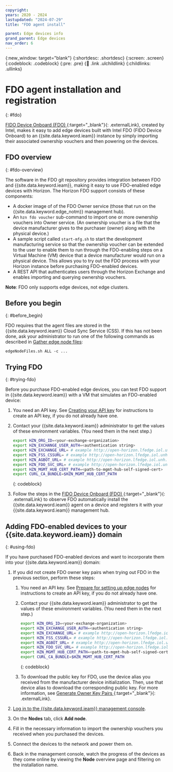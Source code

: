 ```yaml
---
copyright:
years: 2020 - 2024
lastupdated: "2024-07-29"
title: "FDO agent install"

parent: Edge devices info
grand_parent: Edge devices
nav_order: 6
---
```


{:new_window: target="blank"}
{:shortdesc: .shortdesc}
{:screen: .screen}
{:codeblock: .codeblock}
{:pre: .pre}
{:child: .link .ulchildlink}
{:childlinks: .ullinks}

# FDO agent installation and registration
{: #fdo}

[FIDO Device Onboard (FDO) ](https://github.com/open-horizon/FDO-support/blob/main/README.md){:target="_blank"}{: .externalLink}, created by Intel, makes it easy to add edge devices built with Intel FDO (FIDO Device Onboard) to an {{site.data.keyword.ieam}} instance by simply importing their associated ownership vouchers and then powering on the devices.

## FDO overview
{: #fdo-overview}

The software in the FDO git repository provides integration between FDO and {{site.data.keyword.ieam}}, making it easy to use FDO-enabled edge devices with Horizon. The Horizon FDO support consists of these components:

* A docker image of of the FDO Owner service (those that run on the {{site.data.keyword.edge_notm}} management hub).
* An `hzn fdo voucher` sub-command to import one or more ownership vouchers into Owner service. (An ownership voucher is a file that the device manufacturer gives to the purchaser (owner) along with the physical device.)
* A sample script called `start-mfg.sh` to start the development manufacturing service so that the ownership voucher can be extended to the user to enable them to run through the FDO-enabling steps on a Virtual Machine (VM) device that a device manufacturer would run on a physical device. This allows you to try out the FDO process with your Horizon instance before purchasing FDO-enabled devices.
* A REST API that authenticates users through the Horizon Exchange and enables importing and querying ownership vouchers.

**Note**: FDO only supports edge devices, not edge clusters.

## Before you begin
{: #before_begin}

FDO requires that the agent files are stored in the {{site.data.keyword.ieam}} Cloud Sync Service (CSS). If this has not been done, ask your administrator to run one of the following commands as described in [Gather edge node files](../hub/gather_files.md):

  `edgeNodeFiles.sh ALL -c ...`

## Trying FDO
{: #trying-fdo}

Before you purchase FDO-enabled edge devices, you can test FDO support in {{site.data.keyword.ieam}} with a VM that simulates an FDO-enabled device:

1. You need an API key. See [Creating your API key](../hub/prepare_for_edge_nodes.md) for instructions to create an API key, if you do not already have one.

2. Contact your {{site.data.keyword.ieam}} administrator to get the values of these environment variables. (You need them in the next step.)

   ```bash
   export HZN_ORG_ID=<your-exchange-organization>
   export HZN_EXCHANGE_USER_AUTH=<authentication string>
   export HZN_EXCHANGE_URL= # example http://open-horizon.lfedge.iol.unh.edu:3090/v1
   export HZN_FSS_CSSURL= # example http://open-horizon.lfedge.iol.unh.edu:9443/
   export HZN_AGBOT_URL= # example http://open-horizon.lfedge.iol.unh.edu:3111
   export HZN_FDO_SVC_URL= # example http://open-horizon.lfedge.iol.unh.edu:9008/api
   export HZN_MGMT_HUB_CERT_PATH=<path-to-mgmt-hub-self-signed-cert>
   export CURL_CA_BUNDLE=$HZN_MGMT_HUB_CERT_PATH
   ```
   {: codeblock}

3. Follow the steps in the [FIDO Device Onboard (FDO) ](https://github.com/open-horizon/FDO-support/blob/main/README.md){:target="_blank"}{: .externalLink} to observe FDO automatically install the {{site.data.keyword.ieam}} agent on a device and registers it with your {{site.data.keyword.ieam}} management hub.

## Adding FDO-enabled devices to your {{site.data.keyword.ieam}} domain
{: #using-fdo}

If you have purchased FDO-enabled devices and want to incorporate them into your {{site.data.keyword.ieam}} domain:

1. If you did not create FDO owner key pairs when trying out FDO in the previous section, perform these steps:

   1. You need an API key. See [Prepare for setting up edge nodes](../hub/prepare_for_edge_nodes.md) for instructions to create an API key, if you do not already have one.

   2. Contact your {{site.data.keyword.ieam}} administrator to get the values of these environment variables. (You need them in the next step.)

      ```bash
      export HZN_ORG_ID=<your-exchange-organization>
      export HZN_EXCHANGE_USER_AUTH=<authentication string>
      export HZN_EXCHANGE_URL= # example http://open-horizon.lfedge.iol.unh.edu:3090/v1
      export HZN_FSS_CSSURL= # example http://open-horizon.lfedge.iol.unh.edu:9443/
      export HZN_AGBOT_URL= # example http://open-horizon.lfedge.iol.unh.edu:3111
      export HZN_FDO_SVC_URL= # example http://open-horizon.lfedge.iol.unh.edu:9008/api
      export HZN_MGMT_HUB_CERT_PATH=<path-to-mgmt-hub-self-signed-cert>
      export CURL_CA_BUNDLE=$HZN_MGMT_HUB_CERT_PATH
      ```
      {: codeblock}

   3. To download the public key for FDO, use the device alias you received from the manufacturer device initialization. Then, use that device alias to download the corresponding public key. For more information, see [Generate Owner Key Pairs ](https://github.com/open-horizon/FDO-support/blob/main/README.md){:target="_blank"}{: .externalLink}.

2. [Log in to the {{site.data.keyword.ieam}} management console](../console/accessing_ui.md).

3. On the **Nodes** tab, click **Add node**.

4. Fill in the necessary information to import the ownership vouchers you received when you purchased the devices.

5. Connect the devices to the network and power them on.

6. Back in the management console, watch the progress of the devices as they come online by viewing the **Node** overview page and filtering on the installation name.
